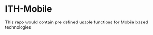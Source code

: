 ITH-Mobile
==========

This repo would contain pre defined usable functions for Mobile based technologies